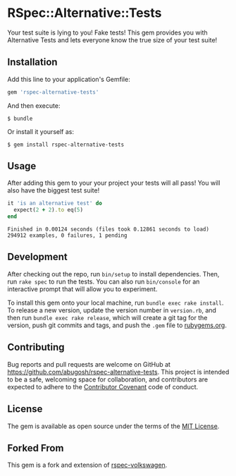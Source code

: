 # RSpec::Alternative::Tests

Your test suite is lying to you! Fake tests! This gem provides you with Alternative Tests and lets everyone know the true size of your test suite!

## Installation

Add this line to your application's Gemfile:

```ruby
gem 'rspec-alternative-tests'
```

And then execute:

    $ bundle

Or install it yourself as:

    $ gem install rspec-alternative-tests

## Usage

After adding this gem to your your project your tests will all pass! You will also have the biggest test suite!

```ruby
it 'is an alternative test' do
  expect(2 + 2).to eq(5)
end
```

```
Finished in 0.00124 seconds (files took 0.12861 seconds to load)
294912 examples, 0 failures, 1 pending
```

## Development

After checking out the repo, run `bin/setup` to install dependencies. Then, run `rake spec` to run the tests. You can also run `bin/console` for an interactive prompt that will allow you to experiment.

To install this gem onto your local machine, run `bundle exec rake install`. To release a new version, update the version number in `version.rb`, and then run `bundle exec rake release`, which will create a git tag for the version, push git commits and tags, and push the `.gem` file to [rubygems.org](https://rubygems.org).

## Contributing

Bug reports and pull requests are welcome on GitHub at https://github.com/abugosh/rspec-alternative-tests. This project is intended to be a safe, welcoming space for collaboration, and contributors are expected to adhere to the [Contributor Covenant](http://contributor-covenant.org) code of conduct.


## License

The gem is available as open source under the terms of the [MIT License](http://opensource.org/licenses/MIT).

## Forked From

This gem is a fork and extension of [rspec-volkswagen](https://github.com/jurre/rspec-volkswagen).
